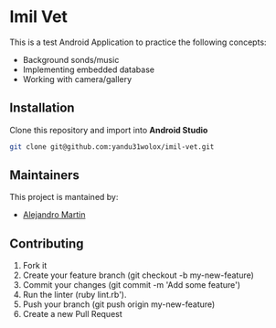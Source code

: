 # Imil Vet

This is a test Android Application to practice the following concepts:
- Background sonds/music
- Implementing embedded database
- Working with camera/gallery

## Installation
Clone this repository and import into **Android Studio**
```bash
git clone git@github.com:yandu31wolox/imil-vet.git
```

## Maintainers
This project is mantained by:
* [Alejandro Martin](http://github.com/yandu31)


## Contributing
1. Fork it
2. Create your feature branch (git checkout -b my-new-feature)
3. Commit your changes (git commit -m 'Add some feature')
4. Run the linter (ruby lint.rb').
5. Push your branch (git push origin my-new-feature)
6. Create a new Pull Request
